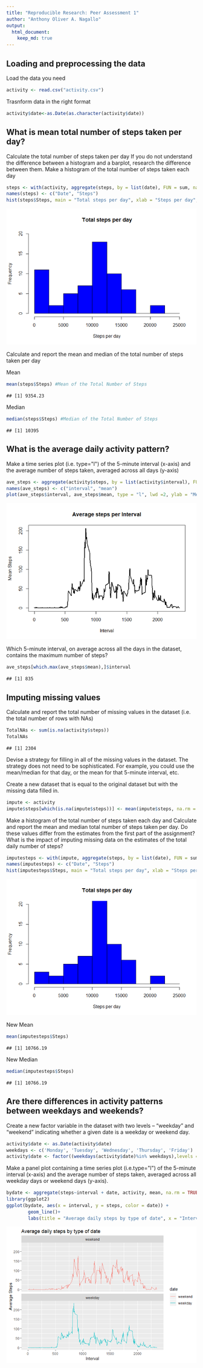 ```yaml
---
title: "Reproducible Research: Peer Assessment 1"
author: "Anthony Oliver A. Nagallo"
output: 
  html_document:
    keep_md: true
---
```


## Loading and preprocessing the data
Load the data you need

```r
activity <- read.csv("activity.csv")
```
Trasnform data in the right format

```r
activity$date<-as.Date(as.character(activity$date))
```

## What is mean total number of steps taken per day?

Calculate the total number of steps taken per day
If you do not understand the difference between a histogram and a barplot, research the difference between them. Make a histogram of the total number of steps taken each day


```r
steps <- with(activity, aggregate(steps, by = list(date), FUN = sum, na.rm = TRUE))
names(steps) <- c("Date", "Steps")
hist(steps$Steps, main = "Total steps per day", xlab = "Steps per day", col = "blue",ylim = c(0,20), breaks = seq(0,25000, by=2500))
```

![](PA1_template_files/figure-html/unnamed-chunk-1-1.png)<!-- -->

Calculate and report the mean and median of the total number of steps taken per day

Mean


```r
mean(steps$Steps) #Mean of the Total Number of Steps
```

```
## [1] 9354.23
```
Median


```r
median(steps$Steps) #Median of the Total Number of Steps
```

```
## [1] 10395
```
## What is the average daily activity pattern?

Make a time series plot (i.e. type="l") of the 5-minute interval (x-axis) and the average number of steps taken, averaged across all days (y-axis)


```r
ave_steps <- aggregate(activity$steps, by = list(activity$interval), FUN = mean, na.rm = TRUE)
names(ave_steps) <- c("interval", "mean")
plot(ave_steps$interval, ave_steps$mean, type = "l", lwd =2, ylab = "Mean Steps", xlab = "Interval", main = "Average steps per Interval" )
```

![](PA1_template_files/figure-html/unnamed-chunk-4-1.png)<!-- -->

Which 5-minute interval, on average across all the days in the dataset, contains the maximum number of steps?


```r
ave_steps[which.max(ave_steps$mean),]$interval
```

```
## [1] 835
```

## Imputing missing values

Calculate and report the total number of missing values in the dataset (i.e. the total number of rows with NAs)


```r
TotalNAs <- sum(is.na(activity$steps))
TotalNAs
```

```
## [1] 2304
```

Devise a strategy for filling in all of the missing values in the dataset. The strategy does not need to be sophisticated. For example, you could use the mean/median for that day, or the mean for that 5-minute interval, etc.

Create a new dataset that is equal to the original dataset but with the missing data filled in.


```r
impute <- activity
impute$steps[which(is.na(impute$steps))] <- mean(impute$steps, na.rm = TRUE)
```

Make a histogram of the total number of steps taken each day and Calculate and report the mean and median total number of steps taken per day. Do these values differ from the estimates from the first part of the assignment? What is the impact of imputing missing data on the estimates of the total daily number of steps?


```r
imputesteps <- with(impute, aggregate(steps, by = list(date), FUN = sum))
names(imputesteps) <- c("Date", "Steps")
hist(imputesteps$Steps, main = "Total steps per day", xlab = "Steps per day", col = "blue",ylim = c(0,20), breaks = seq(0,25000, by=2500))
```

![](PA1_template_files/figure-html/unnamed-chunk-8-1.png)<!-- -->

New Mean 


```r
mean(imputesteps$Steps)
```

```
## [1] 10766.19
```

New Median


```r
median(imputesteps$Steps)
```

```
## [1] 10766.19
```
## Are there differences in activity patterns between weekdays and weekends?

Create a new factor variable in the dataset with two levels – “weekday” and “weekend” indicating whether a given date is a weekday or weekend day.


```r
activity$date <- as.Date(activity$date)
weekdays <- c('Monday', 'Tuesday', 'Wednesday', 'Thursday', 'Friday')
activity$date <- factor((weekdays(activity$date)%in% weekdays),levels = c(FALSE, TRUE), labels = c('weekend','weekday'))
```

Make a panel plot containing a time series plot (i.e.type="l") of the 5-minute interval (x-axis) and the average number of steps taken, averaged across all weekday days or weekend days (y-axis). 


```r
bydate <- aggregate(steps~interval + date, activity, mean, na.rm = TRUE)
library(ggplot2)
ggplot(bydate, aes(x = interval, y = steps, color = date)) +
        geom_line()+
        labs(title = "Average daily steps by type of date", x = "Interval", y = "Average Steps") + facet_wrap(~date, ncol =1, nrow = 2)
```

![](PA1_template_files/figure-html/unnamed-chunk-12-1.png)<!-- -->
